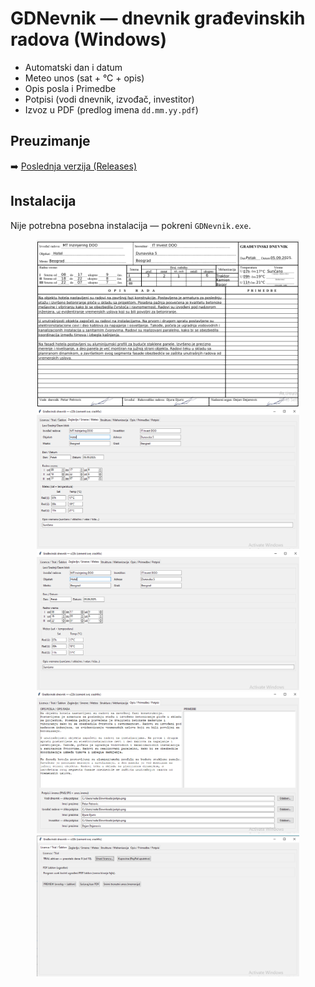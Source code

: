 # GDNevnik — dnevnik građevinskih radova (Windows)
- Automatski dan i datum
- Meteo unos (sat + °C + opis)
- Opis posla i Primedbe
- Potpisi (vodi dnevnik, izvođač, investitor)
- Izvoz u PDF (predlog imena `dd.mm.yy.pdf`)

## Preuzimanje
➡️ [Poslednja verzija (Releases)](../../releases/latest)


## Instalacija
Nije potrebna posebna instalacija — pokreni `GDNevnik.exe`.
<p align="center">
  <img src="pdf-primer.png" alt="Gradjevisnki dnevnik pdf primer" width="420">
  <img src="1.png" alt="Opis / Primedbe / Potpisi" width="420">
  <img src="2.png" alt="Opis / Primedbe / Potpisi" width="420">
  <img src="3.png" alt="Opis / Primedbe / Potpisi" width="420">
  <img src="4.png" alt="Opis / Primedbe / Potpisi" width="420">
</p>

